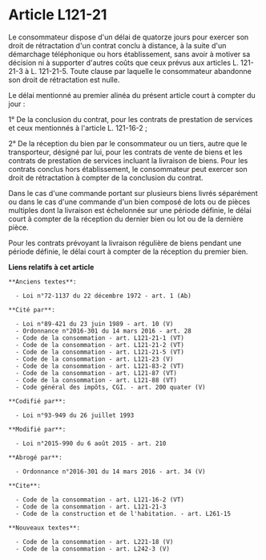 # Article L121-21

Le consommateur dispose d'un délai de quatorze jours pour exercer son droit de rétractation d'un contrat conclu à distance, à
la suite d'un démarchage téléphonique ou hors établissement, sans avoir à motiver sa décision ni à supporter d'autres coûts
que ceux prévus aux articles L. 121-21-3 à L. 121-21-5. Toute clause par laquelle le consommateur abandonne son droit de
rétractation est nulle. 

Le délai mentionné au premier alinéa du présent article court à compter du jour : 

1° De la conclusion du contrat, pour les contrats de prestation de services et ceux mentionnés à l'article L. 121-16-2 ; 

2° De la réception du bien par le consommateur ou un tiers, autre que le transporteur, désigné par lui, pour les contrats de
vente de biens et les contrats de prestation de services incluant la livraison de biens. Pour les contrats conclus hors
établissement, le consommateur peut exercer son droit de rétractation à compter de la conclusion du contrat. 

Dans le cas d'une commande portant sur plusieurs biens livrés séparément ou dans le cas d'une commande d'un bien composé de
lots ou de pièces multiples dont la livraison est échelonnée sur une période définie, le délai court à compter de la
réception du dernier bien ou lot ou de la dernière pièce. 

Pour les contrats prévoyant la livraison régulière de biens pendant une période définie, le délai court à compter de la
réception du premier bien.

**Liens relatifs à cet article**

	**Anciens textes**:

	  - Loi n°72-1137 du 22 décembre 1972 - art. 1 (Ab)

	**Cité par**:

	  - Loi n°89-421 du 23 juin 1989 - art. 10 (V)
	  - Ordonnance n°2016-301 du 14 mars 2016 - art. 28
	  - Code de la consommation - art. L121-21-1 (VT)
	  - Code de la consommation - art. L121-21-2 (VT)
	  - Code de la consommation - art. L121-21-5 (VT)
	  - Code de la consommation - art. L121-23 (V)
	  - Code de la consommation - art. L121-83-2 (VT)
	  - Code de la consommation - art. L121-87 (VT)
	  - Code de la consommation - art. L121-88 (VT)
	  - Code général des impôts, CGI. - art. 200 quater (V)

	**Codifié par**:

	  - Loi n°93-949 du 26 juillet 1993

	**Modifié par**:

	  - Loi n°2015-990 du 6 août 2015 - art. 210

	**Abrogé par**:

	  - Ordonnance n°2016-301 du 14 mars 2016 - art. 34 (V)

	**Cite**:

	  - Code de la consommation - art. L121-16-2 (VT)
	  - Code de la consommation - art. L121-21-3
	  - Code de la construction et de l'habitation. - art. L261-15

	**Nouveaux textes**:

	  - Code de la consommation - art. L221-18 (V)
	  - Code de la consommation - art. L242-3 (V)
